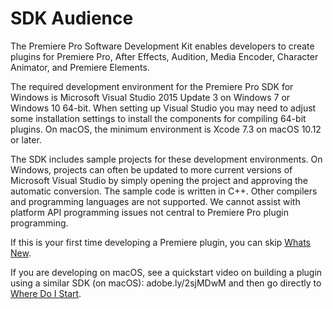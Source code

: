 # SDK Audience

The Premiere Pro Software Development Kit enables developers to create plugins for Premiere Pro, After Effects, Audition, Media Encoder, Character Animator, and Premiere Elements.

The required development environment for the Premiere Pro SDK for Windows is Microsoft Visual Studio 2015 Update 3 on Windows 7 or Windows 10 64-bit. When setting up Visual Studio you may need to adjust some installation settings to install the components for compiling 64-bit plugins. On macOS, the minimum environment is Xcode 7.3 on macOS 10.12 or later.

The SDK includes sample projects for these development environments. On Windows, projects can often be updated to more current versions of Microsoft Visual Studio by simply opening the project and approving the automatic conversion. The sample code is written in C++. Other compilers and programming languages are not supported. We cannot assist with platform API programming issues not central to Premiere Pro plugin programming.

If this is your first time developing a Premiere plugin, you can skip [Whats New](whats-new.md#intro-whats-new).

If you are developing on macOS, see a quickstart video on building a plugin using a similar SDK (on macOS): adobe.ly/2sjMDwM and then go directly to [Where Do I Start](where-do-i-start.md#intro-where-do-i-start).

